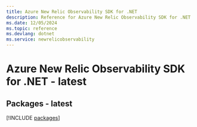 ```yaml
---
title: Azure New Relic Observability SDK for .NET
description: Reference for Azure New Relic Observability SDK for .NET
ms.date: 12/05/2024
ms.topic: reference
ms.devlang: dotnet
ms.service: newrelicobservability
---
```

# Azure New Relic Observability SDK for .NET - latest
## Packages - latest
[!INCLUDE [packages](new-relic-observability-index.md)]